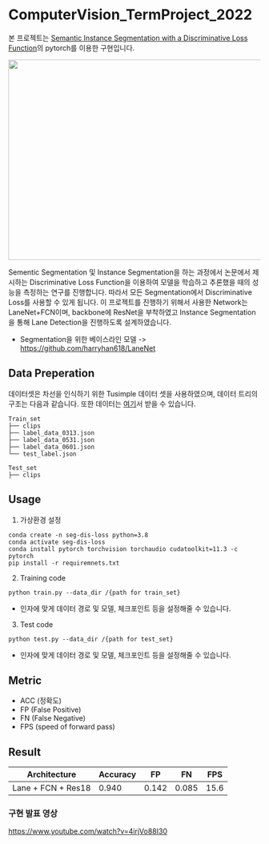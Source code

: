 # ComputerVision_TermProject_2022

본 프로젝트는 [Semantic Instance Segmentation with a Discriminative Loss Function](https://arxiv.org/pdf/1708.02551)의 pytorch를 이용한 구현입니다.

<img src="https://user-images.githubusercontent.com/88313282/168066652-15097823-6b0e-40b2-b78f-c6d23661764f.png" width="700 " height="400">

Sementic Segmentation 및 Instance Segmentation을 하는 과정에서 논문에서 제시하는 Discriminative Loss Function을 이용하여 모델을 학습하고 추론했을 때의 성능을 측정하는 연구를 진행합니다. 따라서 모든 Segmentation에서 Discriminative Loss를 사용할 수 있게 됩니다. 이 프로젝트를 진행하기 위해서 사용한 Network는 LaneNet+FCN이며, backbone에 ResNet을 부착하였고 Instance Segmentation을 통해 Lane Detection을 진행하도록 설계하였습니다. 
* Segmentation을 위한 베이스라인 모델 -> https://github.com/harryhan618/LaneNet

## Data Preperation
데이터셋은 차선을 인식하기 위한 Tusimple 데이터 셋을 사용하였으며, 데이터 트리의 구조는 다음과 같습니다. 또한 데이터는 [여기](https://github.com/TuSimple/tusimple-benchmark/issues/3)서 받을 수 있습니다.
```
Train_set
├── clips
├── label_data_0313.json
├── label_data_0531.json
├── label_data_0601.json
└── test_label.json

Test_set
├── clips

```

## Usage
1. 가상환경 설정
```
conda create -n seg-dis-loss python=3.8
conda activate seg-dis-loss
conda install pytorch torchvision torchaudio cudatoolkit=11.3 -c pytorch
pip install -r requiremnets.txt
```
2. Training code
```
python train.py --data_dir /{path for train_set}
```
* 인자에 맞게 데이터 경로 및 모델, 체크포인트 등을 설정해줄 수 있습니다.
3. Test code
```
python test.py --data_dir /{path for test_set}
```
* 인자에 맞게 데이터 경로 및 모델, 체크포인트 등을 설정해줄 수 있습니다.

## Metric
- ACC (정확도)
- FP (False Positive)
- FN (False Negative)
- FPS (speed of forward pass)

## Result

|Architecture|Accuracy|FP|FN|FPS|
|-|-|-|-|-|
|Lane + FCN + Res18|0.940|0.142|0.085|15.6|

### 구현 발표 영상
https://www.youtube.com/watch?v=4irjVo88I30
